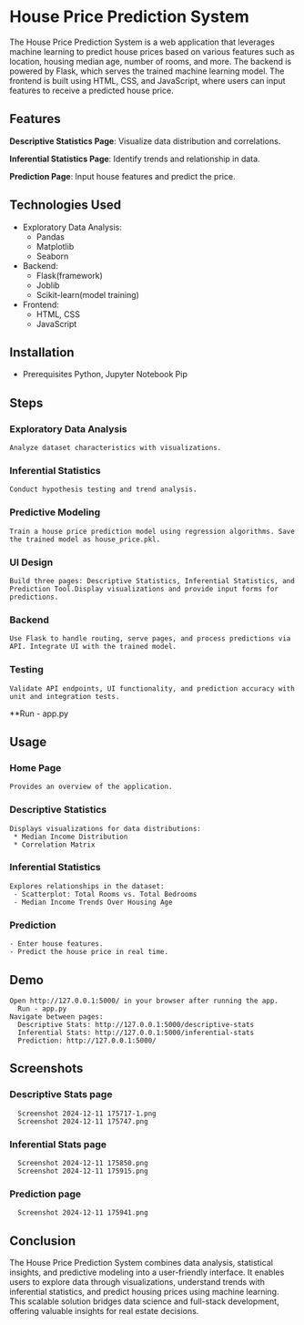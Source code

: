# House Price Prediction System
  The House Price Prediction System is a web application that leverages machine learning to predict house prices based on various features such as location, housing median age, number of rooms, and more. The backend is powered by Flask, which serves the trained machine learning model. The frontend is built using HTML, CSS, and JavaScript, where users can input features to receive a predicted house price.

## Features

   **Descriptive Statistics Page**: Visualize data distribution and correlations.

   **Inferential Statistics Page**: Identify trends and relationship in data.

   **Prediction Page**: Input house features and predict the price. 

## Technologies Used

   * Exploratory Data Analysis:
     - Pandas
     - Matplotlib
     - Seaborn
   * Backend:
     - Flask(framework)
     - Joblib
     - Scikit-learn(model training)
   * Frontend:
     - HTML, CSS
     - JavaScript

## Installation
* Prerequisites
   Python, Jupyter Notebook
   Pip 

## Steps

### Exploratory Data Analysis
    Analyze dataset characteristics with visualizations.
### Inferential Statistics
    Conduct hypothesis testing and trend analysis.
### Predictive Modeling
    Train a house price prediction model using regression algorithms. Save the trained model as house_price.pkl.  
### UI Design
    Build three pages: Descriptive Statistics, Inferential Statistics, and Prediction Tool.Display visualizations and provide input forms for predictions.              
### Backend
    Use Flask to handle routing, serve pages, and process predictions via API. Integrate UI with the trained model. 
### Testing
    Validate API endpoints, UI functionality, and prediction accuracy with unit and integration tests.
**Run - app.py

## Usage

### Home Page
    Provides an overview of the application.
### Descriptive Statistics
    Displays visualizations for data distributions:
     * Median Income Distribution
     * Correlation Matrix
### Inferential Statistics
    Explores relationships in the dataset:
     - Scatterplot: Total Rooms vs. Total Bedrooms
     - Median Income Trends Over Housing Age     
### Prediction
    - Enter house features.
    - Predict the house price in real time.

## Demo

    Open http://127.0.0.1:5000/ in your browser after running the app.
      Run - app.py
    Navigate between pages:
      Descriptive Stats: http://127.0.0.1:5000/descriptive-stats
      Inferential Stats: http://127.0.0.1:5000/inferential-stats
      Prediction: http://127.0.0.1:5000/ 

## Screenshots

  ### Descriptive Stats page           
      Screenshot 2024-12-11 175717-1.png
      Screenshot 2024-12-11 175747.png
  ### Inferential Stats page
      Screenshot 2024-12-11 175850.png
      Screenshot 2024-12-11 175915.png
  ### Prediction page
      Screenshot 2024-12-11 175941.png

## Conclusion

   The House Price Prediction System combines data analysis, statistical insights, and predictive modeling into a user-friendly interface. It enables users to explore data through visualizations, understand trends with inferential statistics, and predict housing prices using machine learning. This scalable solution bridges data science and full-stack development, offering valuable insights for real estate decisions.              


         




    
   